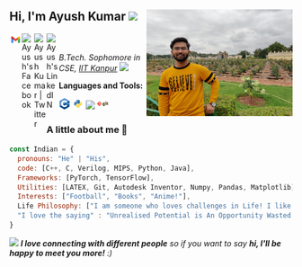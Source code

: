 <h2> Hi, I'm Ayush Kumar <img src="https://media.giphy.com/media/hvRJCLFzcasrR4ia7z/giphy.gif" width="25px"> <img align="right" alt="GIF" src="IMG_20210109_122338.jpg" width="260" height="190" /> </h2> 

<a href="mailto:kumayu@iitk.ac.in">
  <img align="left" alt="Ayush's Facebook" width="22px" src="https://raw.githubusercontent.com/edent/SuperTinyIcons/master/images/svg/gmail.svg" />
  
</a>

<a href="https://www.facebook.com/HELLbender01/">
  <img align="left" alt="Ayush's Facebook" width="22px" src="https://raw.githubusercontent.com/peterthehan/peterthehan/master/assets/facebook.svg" />
  
</a>
<a href="https://twitter.com/kumayu_01">
  <img align="left" alt="Ayush Kumar | Twitter" width="22px" src="https://raw.githubusercontent.com/peterthehan/peterthehan/master/assets/twitter.svg" />
</a>
<a href="https://www.linkedin.com/in/kumayu0108/">
  <img align="left" alt="Ayush's LinkedIN" width="22px" src="https://raw.githubusercontent.com/peterthehan/peterthehan/master/assets/linkedin.svg" />
</a>
</br>
</br>
<em>
B.Tech. Sophomore in CSE, <a href="https://www.iitk.ac.in/">IIT Kanpur</a> <img src="https://media.giphy.com/media/WUlplcMpOCEmTGBtBW/giphy.gif" width="30">
</em>
</br>

 

**Languages and Tools:**  

<code><img height="20" src="https://raw.githubusercontent.com/github/explore/80688e429a7d4ef2fca1e82350fe8e3517d3494d/topics/cpp/cpp.png"></code>
<code><img height="20" src="https://raw.githubusercontent.com/github/explore/80688e429a7d4ef2fca1e82350fe8e3517d3494d/topics/python/python.png"></code>
<code><img height="20" src="https://raw.githubusercontent.com/simple-icons/simple-icons/develop/icons/arduino.svg"></code>
<code><img height="20" src="https://raw.githubusercontent.com/github/explore/80688e429a7d4ef2fca1e82350fe8e3517d3494d/topics/git/git.png"></code>

### A little about me 🚀

```javascript
const Indian = {
  pronouns: "He" | "His",
  code: [C++, C, Verilog, MIPS, Python, Java],
  Frameworks: [PyTorch, TensorFlow],
  Utilities: [LATEX, Git, Autodesk Inventor, Numpy, Pandas, Matplotlib],
  Interests: ["Football", "Books", "Anime!"],
  Life Philosophy: ["I am someone who loves challenges in Life! I like working hard for my goals.", 
  "I love the saying" : "Unrealised Potential is An Opportunity Wasted!"]
}
```
<img src="https://media.giphy.com/media/LnQjpWaON8nhr21vNW/giphy.gif" width="60"> <em><b>I love connecting with different people</b> so if you want to say <b>hi, I'll be happy to meet you more!</b> :)</em>

<!-- [![Anurag's GitHub stats](https://github-readme-stats.vercel.app/api?username=kumayu0108)](https://github.com/anuraghazra/github-readme-stats) -->

<!-- <img src="https://raw.githubusercontent.com/gurbaaz27/gurbaaz27/master/assets/banner_opt.png" alt="WordCloud" width="100%"> -->
<!--
**gurbaaz27/gurbaaz27** is a ✨ _special_ ✨ repository because its `README.md` (this file) appears on your GitHub profile.

<!-- Here are some ideas to get you started:

- 🔭 I’m currently working on ... 
- 🌱 I’m currently learning ...
- 👯 I’m looking to collaborate on ...
- 🤔 I’m looking for help with ...
- 💬 Ask me about ...
- 📫 How to reach me: ...
- 😄 Pronouns: ...
- ⚡ Fun fact: ... -->


<!-- ![Gurbaaz's github stats](https://github-readme-stats.vercel.app/api?username=gurbaaz27&show_icons=true&theme=dracula&text_color=fff6ea) -->

<!-- <img align="right" src="https://github-readme-stats.vercel.app/api?username=gurbaaz27&show_icons=true&theme=dracula&bg_color=2D2D2D&text_color=fff6ea" /> -->
 

<!-- ```javascript
const gurbaaz = {
  pronouns: "he" | "him",
  code: [Python, C/C++, Javascript, Rust],
  tools: [PyTorch, Django, Flask],
  interests: ["deeplearning","cybersecurity","finance"],
  education: {
                degree: "BTech",
                branch: "CSE",
                college: "IIT Kanpur"
             },
  challenge: "Survivng the pandemic :|",
  ever_ready2: "Work, learn and build together 😄"
}
```

<p align="center">
<a href="https://gurbaaz27.github.io" >
<img src="https://img.shields.io/badge/-Visit_my_Website-0697AE?style=flat-square&logo=appveyor&logoColor=white&link=https://gurbaaz27.github.io"></img>
</a>
<a href="mailto:gurbaazsn123@gmail.com">
<img src="https://img.shields.io/badge/-Contact_Me-BC4E48?style=flat-square&logo=Gmail&logoColor=white&link=mailto:gurbaazsn123@gmail.com" />
</a>
<a href="https://facebook.com/gurbaaz.nandra">
<img src="https://img.shields.io/badge/-Facebook-116BBC?style=flat-square&logo=Facebook&logoColor=white&link=https://facebook.com/gurbaaz.nandra" /> 
</a>
<a href="https://www.linkedin.com/in/gurbaaz-singh-nandra-189813190/">
<img src="https://img.shields.io/badge/-LinkedIn-blue?style=flat-square&logo=Linkedin&logoColor=white&link=https://www.linkedin.com/in/gurbaaz-singh-nandra-189813190/"  />
</a>
<a href="http://github.com/gurbaaz27">
<img src="https://img.shields.io/github/followers/gurbaaz27?label=follow&style=social" />
</a> 
</p>

--- -->